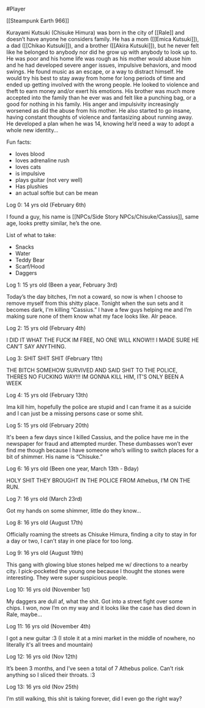#Player

[[Steampunk Earth 966]]

Kurayami Kutsuki (Chisuke Himura) was born in the city of [[Rale]] and doesn’t have anyone he considers family. He has a mom ([[Emica Kutsuki]]), a dad ([[Chikao Kutsuki]]), and a brother ([[Akira Kutsuki]]), but he never felt like he belonged to anybody nor did he grow up with anybody to look up to. He was poor and his home life was rough as his mother would abuse him and he had developed severe anger issues, impulsive behaviors, and mood swings. He found music as an escape, or a way to distract himself. He would try his best to stay away from home for long periods of time and ended up getting involved with the wrong people. He looked to violence and theft to earn money and/or exert his emotions. His brother was much more accepted into the family than he ever was and felt like a punching bag, or a good for nothing in his family. His anger and impulsivity increasingly worsened as did the abuse from his mother. He also started to go insane, having constant thoughts of violence and fantasizing about running away. He developed a plan when he was 14, knowing he’d need a way to adopt a whole new identity… 

  

Fun facts:

- loves blood
- loves adrenaline rush
- loves cats
- is impulsive
- plays guitar (not very well)
- Has plushies
- an actual softie but can be mean

  

Log 0: 14 yrs old (February 6th)

I found a guy, his name is [[NPCs/Side Story NPCs/Chisuke/Cassius]], same age, looks pretty similar, he’s the one. 

List of what to take:

-   Snacks 
-   Water
-   Teddy Bear
-   Scarf/Hood
-   Daggers

  

Log 1: 15 yrs old (Been a year, February 3rd)

Today’s the day bitches, I’m not a coward, so now is when I choose to remove myself from this shitty place. Tonight when the sun sets and it becomes dark, I'm killing “Cassius.” I have a few guys helping me and I’m making sure none of them know what my face looks like. Alr peace. 

  

Log 2: 15 yrs old (February 4th)

I DID IT WHAT THE FUCK IM FREE, NO ONE WILL KNOW!!! I MADE SURE HE CAN’T SAY ANYTHING.

  

Log 3: SHIT SHIT SHIT (February 11th)

THE BITCH SOMEHOW SURVIVED AND SAID SHIT TO THE POLICE, THERES NO FUCKING WAY!!! IM GONNA KILL HIM, IT'S ONLY BEEN A WEEK

  

Log 4: 15 yrs old (February 13th)

Ima kill him, hopefully the police are stupid and I can frame it as a suicide and I can just be a missing persons case or some shit. 

  

Log 5: 15 yrs old (February 20th)

It's been a few days since I killed Cassius, and the police have me in the newspaper for fraud and attempted murder. These dumbasses won’t ever find me though because I have someone who’s willing to switch places for a bit of shimmer. His name is “Chisuke.”

  

Log 6: 16 yrs old (Been one year, March 13th - Bday)

HOLY SHIT THEY BROUGHT IN THE POLICE FROM Athebus, I’M ON THE RUN.  

  

Log 7: 16 yrs old (March 23rd)

Got my hands on some shimmer, little do they know…

  

Log 8: 16 yrs old (August 17th)

Officially roaming the streets as Chisuke Himura, finding a city to stay in for a day or two, I can't stay in one place for too long. 

  
  

Log 9: 16 yrs old (August 19th)

This gang with glowing blue stones helped me w/ directions to a nearby city. I pick-pocketed the young one because I thought the stones were interesting. They were super suspicious people.

  

Log 10: 16 yrs old (November 1st)

My daggers are dull af, what the shit. Got into a street fight over some chips. I won, now I’m on my way and it looks like the case has died down in Rale, maybe…

  

Log 11: 16 yrs old (November 4th)

I got a new guitar :3 (I stole it at a mini market in the middle of nowhere, no literally it's all trees and mountain)

  

Log 12: 16 yrs old (Nov 12th)

It’s been 3 months, and I’ve seen a total of 7 Athebus police. Can’t risk anything so I sliced their throats. :3

  

Log 13: 16 yrs old (Nov 25th)

I’m still walking, this shit is taking forever, did I even go the right way?
